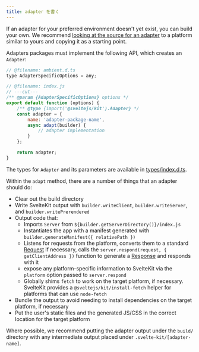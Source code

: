 ```yaml
---
title: adapter を書く
---
```


If an adapter for your preferred environment doesn't yet exist, you can build your own. We recommend [looking at the source for an adapter](https://github.com/sveltejs/kit/tree/master/packages) to a platform similar to yours and copying it as a starting point.

Adapters packages must implement the following API, which creates an `Adapter`:

```js
// @filename: ambient.d.ts
type AdapterSpecificOptions = any;

// @filename: index.js
// ---cut---
/** @param {AdapterSpecificOptions} options */
export default function (options) {
	/** @type {import('@sveltejs/kit').Adapter} */
	const adapter = {
		name: 'adapter-package-name',
		async adapt(builder) {
			// adapter implementation
		}
	};

	return adapter;
}
```

The types for `Adapter` and its parameters are available in [types/index.d.ts](https://github.com/sveltejs/kit/blob/master/packages/kit/types/index.d.ts).

Within the `adapt` method, there are a number of things that an adapter should do:

- Clear out the build directory
- Write SvelteKit output with `builder.writeClient`, `builder.writeServer`, and `builder.writePrerendered`
- Output code that:
	- Imports `Server` from `${builder.getServerDirectory()}/index.js`
	- Instantiates the app with a manifest generated with `builder.generateManifest({ relativePath })`
	- Listens for requests from the platform, converts them to a standard [Request](https://developer.mozilla.org/en-US/docs/Web/API/Request) if necessary, calls the `server.respond(request, { getClientAddress })` function to generate a [Response](https://developer.mozilla.org/en-US/docs/Web/API/Response) and responds with it
	- expose any platform-specific information to SvelteKit via the `platform` option passed to `server.respond`
	- Globally shims `fetch` to work on the target platform, if necessary. SvelteKit provides a `@sveltejs/kit/install-fetch` helper for platforms that can use `node-fetch`
- Bundle the output to avoid needing to install dependencies on the target platform, if necessary
- Put the user's static files and the generated JS/CSS in the correct location for the target platform

Where possible, we recommend putting the adapter output under the `build/` directory with any intermediate output placed under `.svelte-kit/[adapter-name]`.
